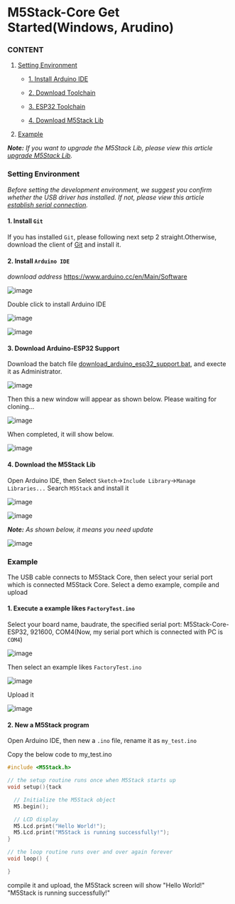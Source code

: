 ﻿# M5Stack-Core Get Started(Windows, Arudino)

### CONTENT

1. [Setting Environment](#setting-environment)

    - [1. Install Arduino IDE](#1-install-arduino-ide)

    - [2. Download Toolchain](#2-download-toolchain)

    - [3. ESP32 Toolchain](#3-esp32-toolchain)

    - [4. Download M5Stack Lib](#4-download-m5stack-lib)

4. [Example](#example)

***Note:***
*If you want to upgrade the M5Stack Lib, please view this article [upgrade M5Stack Lib](www.m5stack.com).*

### Setting Environment

*Before setting the development environment, we suggest you confirm whether the USB driver has installed. If not, please view this article [establish serial connection](https://github.com/m5stack/m5stack-documentation/blob/master/en/get-started/establish_serial_connection.md).*

#### 1. Install `Git`
If you has installed `Git`, please following next setp 2 straight.Otherwise, download the client of [Git](https://git-scm.com/download/win) and install it.

#### 2. Install `Arduino IDE`

*download address*
https://www.arduino.cc/en/Main/Software

![image](../../_static/getting_started_pics/m5stack_core/arduino_cc_package.png)

Double click to install Arduino IDE

![image](../../_static/getting_started_pics/m5stack_core/select_arduino_install_path.png)

![image](../../_static/getting_started_pics/m5stack_core/install_arduino_2.png)


#### 3. Download Arduino-ESP32 Support

Download the batch file [download_arduino_esp32_support.bat](https://github.com/m5stack/m5stack-documentation/blob/master/en/get-started/download_arduino_esp32_support.bat), and execte it as Administrator.

![image](../../_static/getting_started_pics/m5stack_core/execute_batch_file.png)


Then this a new window will appear as shown below.
Please waiting for cloning...

![image](../../_static/getting_started_pics/m5stack_core/execute_batch_file_for_downloading_arduino_esp32.png)


When completed, it will show below.

![image](../../_static/getting_started_pics/m5stack_core/download_arduino_esp32_completed.png)


#### 4. Download the M5Stack Lib

Open Arduino IDE, then Select `Sketch`->`Include Library`->`Manage Libraries...`
Search `M5Stack` and install it

![image](../../_static/getting_started_pics/m5stack_core/install_m5stack_lib_01.png)

![image](../../_static/getting_started_pics/m5stack_core/install_m5stack_lib_02.png)

***Note:***
*As shown below, it means you need update*

![image](../../_static/getting_started_pics/m5stack_core/update_m5stack_lib.png)


### Example

The USB cable connects to M5Stack Core, then select your serial port which is connected M5Stack Core.
Select a demo example, compile and upload

#### 1. Execute a example likes `FactoryTest.ino`

Select your board name, baudrate, the specified serial port: M5Stack-Core-ESP32, 921600, COM4(Now, my serial port which is connected with PC is `COM4`)

![image](../../_static/getting_started_pics/m5stack_core/select_board_baudrate_serial_port.png)


Then select an example likes `FactoryTest.ino`

![image](../../_static/getting_started_pics/m5stack_core/select_an_example.png)

Upload it

![image](../../_static/getting_started_pics/m5stack_core/arduino_upload.png)


#### 2. New a M5Stack program

Open Arduino IDE, then new a `.ino` file, rename it as `my_test.ino`

Copy the below code to my_test.ino

```cpp
#include <M5Stack.h>

// the setup routine runs once when M5Stack starts up
void setup(){tack

  // Initialize the M5Stack object
  M5.begin();

  // LCD display
  M5.Lcd.print("Hello World!");
  M5.Lcd.print("M5Stack is running successfully!");
}

// the loop routine runs over and over again forever
void loop() {

}
```

compile it and upload, the M5Stack screen will show "Hello World!" "M5Stack is running successfully!"
